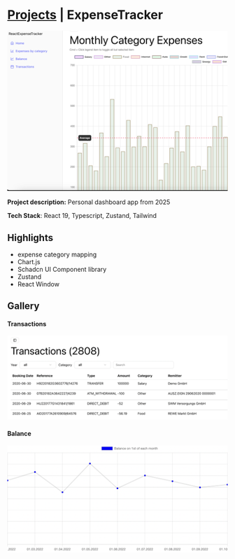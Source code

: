 # [Projects](/portfolio/) | ExpenseTracker

<img src="../images/expensetracker/home.png"/>

**Project description:** Personal dashboard app from 2025

**Tech Stack**: React 19, Typescript, Zustand, Tailwind

## Highlights
- expense category mapping
- Chart.js
- Schadcn UI Component library
- Zustand
- React Window

## Gallery
#### Transactions
![Transactions](../images/expensetracker/transactions.png)

#### Balance
![Balance](../images/expensetracker/balance.png)
